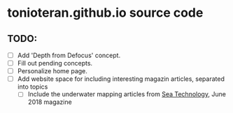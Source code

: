 # tonioteran.github.io source code

## TODO:

- [ ] Add 'Depth from Defocus' concept.
- [ ] Fill out pending concepts.
- [ ] Personalize home page.
- [ ] Add website space for including interesting magazin articles, separated into topics
  - [ ] Include the underwater mapping articles from [Sea Technology](https://sea-technology.com/sea-technology-vol-59-no-6-june-2018), June 2018 magazine

